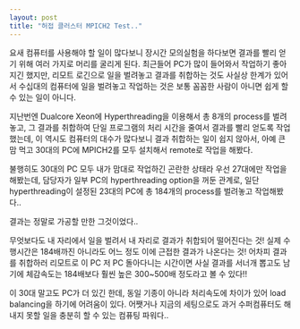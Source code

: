 ```yaml
---
layout: post
title: "허접 클러스터 MPICH2 Test.."
---
```


요새 컴퓨터를 사용해야 할 일이 많다보니 장시간 모의실험을 하다보면 결과를 빨리 얻기 위해 여러 가지로 머리를 굴리게 된다. 최근들어 PC가 많이 들어와서 작업하기 좋아지긴 했지만, 리모트 로긴으로 일을 벌려놓고 결과를 취합하는 것도 사실상 한계가 있어서 수십대의 컴퓨터에 일을 벌려놓고 작업하는 것은 보통 꼼꼼한 사람이 아니면 쉽게 할 수 있는 일이 아니다.

지난번엔 Dualcore Xeon에 Hyperthreading을 이용해서 총 8개의 process를 벌려놓고, 그 결과를 취합하여 단일 프로그램의 처리 시간을 줄여서 결과를 빨리 얻도록 작업했는데, 이 역시도 컴퓨터의 대수가 많다보니 결과 취합하는 일이 쉽지 않아서, 아예 큰 맘 먹고 30대의 PC에 MPICH2를 모두 설치해서 remote로 작업을 해봤다.

불행히도 30대의 PC 모두 내가 맘대로 작업하긴 곤란한 상태라 우선 27대에만 작업을 해봤는데, 담당자가 일부 PC의 hyperthreading option을 꺼둔 관계로, 일단 hyperthreading이 설정된 23대의 PC에 총 184개의 process를 벌려놓고 작업해봤다..

결과는 정말로 가공할 만한 그것이었다..

무엇보다도 내 자리에서 일을 벌려서 내 자리로 결과가 취합되어 떨어진다는 것!
실제 수행시간은 184배까진 아니라도 어느 정도 이에 근접한 결과가 나온다는 것!
어차피 결과를 취합하러 리모트로 이 PC 저 PC 돌아다니는 시간이면 사실 결과를 서너개 뽑고도 남기에 체감속도는 184배보다 훨씬 높은 300~500배 정도라고 볼 수 있다!!

이 30대 말고도 PC가 더 있긴 한데, 동일 기종이 아니라 처리속도에 차이가 있어 load balancing을 하기에 어려움이 있다. 어쨋거나 지금의 세팅으로도 과거 수퍼컴퓨터도 해내지 못할 일을 충분히 할 수 있는 컴퓨팅 파워다..


